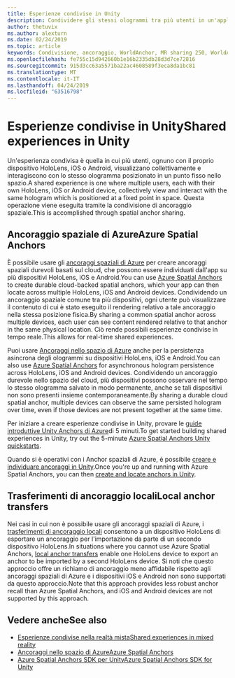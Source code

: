 ```yaml
---
title: Esperienze condivise in Unity
description: Condividere gli stessi ologrammi tra più utenti in un'applicazione Unity.
author: thetuvix
ms.author: alexturn
ms.date: 02/24/2019
ms.topic: article
keywords: Condivisione, ancoraggio, WorldAnchor, MR sharing 250, WorldAnchorTransferBatch, SpatialPerception, Azure, ancoraggi spaziali di Azure, ASA
ms.openlocfilehash: fe755c15d942660b1e16b2335db28d3d7ce72816
ms.sourcegitcommit: 915d3cc63a5571ba22ac4608589f3eca8da1bc81
ms.translationtype: MT
ms.contentlocale: it-IT
ms.lasthandoff: 04/24/2019
ms.locfileid: "63516798"
---
```

# <a name="shared-experiences-in-unity"></a><span data-ttu-id="70374-104">Esperienze condivise in Unity</span><span class="sxs-lookup"><span data-stu-id="70374-104">Shared experiences in Unity</span></span>

<span data-ttu-id="70374-105">Un'esperienza condivisa è quella in cui più utenti, ognuno con il proprio dispositivo HoloLens, iOS o Android, visualizzano collettivamente e interagiscono con lo stesso ologramma posizionato in un punto fisso nello spazio.</span><span class="sxs-lookup"><span data-stu-id="70374-105">A shared experience is one where multiple users, each with their own HoloLens, iOS or Android device, collectively view and interact with the same hologram which is positioned at a fixed point in space.</span></span> <span data-ttu-id="70374-106">Questa operazione viene eseguita tramite la condivisione di ancoraggio spaziale.</span><span class="sxs-lookup"><span data-stu-id="70374-106">This is accomplished through spatial anchor sharing.</span></span>

## <a name="azure-spatial-anchors"></a><span data-ttu-id="70374-107">Ancoraggio spaziale di Azure</span><span class="sxs-lookup"><span data-stu-id="70374-107">Azure Spatial Anchors</span></span>

<span data-ttu-id="70374-108">È possibile usare gli <a href="https://docs.microsoft.com/azure/spatial-anchors/overview" target="_blank">ancoraggi spaziali di Azure</a> per creare ancoraggi spaziali durevoli basati sul cloud, che possono essere individuati dall'app su più dispositivi HoloLens, iOS e Android.</span><span class="sxs-lookup"><span data-stu-id="70374-108">You can use <a href="https://docs.microsoft.com/azure/spatial-anchors/overview" target="_blank">Azure Spatial Anchors</a> to create durable cloud-backed spatial anchors, which your app can then locate across multiple HoloLens, iOS and Android devices.</span></span>  <span data-ttu-id="70374-109">Condividendo un ancoraggio spaziale comune tra più dispositivi, ogni utente può visualizzare il contenuto di cui è stato eseguito il rendering relativo a tale ancoraggio nella stessa posizione fisica.</span><span class="sxs-lookup"><span data-stu-id="70374-109">By sharing a common spatial anchor across multiple devices, each user can see content rendered relative to that anchor in the same physical location.</span></span>  <span data-ttu-id="70374-110">Ciò rende possibili esperienze condivise in tempo reale.</span><span class="sxs-lookup"><span data-stu-id="70374-110">This allows for real-time shared experiences.</span></span>

<span data-ttu-id="70374-111">Puoi usare <a href="https://docs.microsoft.com/azure/spatial-anchors/overview" target="_blank">Ancoraggi nello spazio di Azure</a> anche per la persistenza asincrona degli ologrammi su dispositivi HoloLens, iOS e Android.</span><span class="sxs-lookup"><span data-stu-id="70374-111">You can also use <a href="https://docs.microsoft.com/azure/spatial-anchors/overview" target="_blank">Azure Spatial Anchors</a> for asynchronous hologram persistence across HoloLens, iOS and Android devices.</span></span>  <span data-ttu-id="70374-112">Condividendo un ancoraggio durevole nello spazio del cloud, più dispositivi possono osservare nel tempo lo stesso ologramma salvato in modo permanente, anche se tali dispositivi non sono presenti insieme contemporaneamente.</span><span class="sxs-lookup"><span data-stu-id="70374-112">By sharing a durable cloud spatial anchor, multiple devices can observe the same persisted hologram over time, even if those devices are not present together at the same time.</span></span>

<span data-ttu-id="70374-113">Per iniziare a creare esperienze condivise in Unity, provare le <a href="https://docs.microsoft.com/azure/spatial-anchors/unity-overview" target="_blank">guide introduttive Unity Anchors di Azure</a>di 5 minuti.</span><span class="sxs-lookup"><span data-stu-id="70374-113">To get started building shared experiences in Unity, try out the 5-minute <a href="https://docs.microsoft.com/azure/spatial-anchors/unity-overview" target="_blank">Azure Spatial Anchors Unity quickstarts</a>.</span></span>

<span data-ttu-id="70374-114">Quando si è operativi con i Anchor spaziali di Azure, è possibile <a href="https://docs.microsoft.com/azure/spatial-anchors/concepts/create-locate-anchors-unity" target="_blank">creare e individuare ancoraggi in Unity</a>.</span><span class="sxs-lookup"><span data-stu-id="70374-114">Once you're up and running with Azure Spatial Anchors, you can then <a href="https://docs.microsoft.com/azure/spatial-anchors/concepts/create-locate-anchors-unity" target="_blank">create and locate anchors in Unity</a>.</span></span>

## <a name="local-anchor-transfers"></a><span data-ttu-id="70374-115">Trasferimenti di ancoraggio locali</span><span class="sxs-lookup"><span data-stu-id="70374-115">Local anchor transfers</span></span>

<span data-ttu-id="70374-116">Nei casi in cui non è possibile usare gli ancoraggi spaziali di Azure, i [trasferimenti di ancoraggio locali](local-anchor-transfers-in-unity.md) consentono a un dispositivo HoloLens di esportare un ancoraggio per l'importazione da parte di un secondo dispositivo HoloLens.</span><span class="sxs-lookup"><span data-stu-id="70374-116">In situations where you cannot use Azure Spatial Anchors, [local anchor transfers](local-anchor-transfers-in-unity.md) enable one HoloLens device to export an anchor to be imported by a second HoloLens device.</span></span>  <span data-ttu-id="70374-117">Si noti che questo approccio offre un richiamo di ancoraggio meno affidabile rispetto agli ancoraggi spaziali di Azure e i dispositivi iOS e Android non sono supportati da questo approccio.</span><span class="sxs-lookup"><span data-stu-id="70374-117">Note that this approach provides less robust anchor recall than Azure Spatial Anchors, and iOS and Android devices are not supported by this approach.</span></span>

## <a name="see-also"></a><span data-ttu-id="70374-118">Vedere anche</span><span class="sxs-lookup"><span data-stu-id="70374-118">See also</span></span>
* [<span data-ttu-id="70374-119">Esperienze condivise nella realtà mista</span><span class="sxs-lookup"><span data-stu-id="70374-119">Shared experiences in mixed reality</span></span>](shared-experiences-in-mixed-reality.md)
* <span data-ttu-id="70374-120"><a href="https://docs.microsoft.com/azure/spatial-anchors" target="_blank">Ancoraggi nello spazio di Azure</a></span><span class="sxs-lookup"><span data-stu-id="70374-120"><a href="https://docs.microsoft.com/azure/spatial-anchors" target="_blank">Azure Spatial Anchors</a></span></span>
* <span data-ttu-id="70374-121"><a href="https://docs.microsoft.com/dotnet/api/Microsoft.Azure.SpatialAnchors" target="_blank">Azure Spatial Anchors SDK per Unity</a></span><span class="sxs-lookup"><span data-stu-id="70374-121"><a href="https://docs.microsoft.com/dotnet/api/Microsoft.Azure.SpatialAnchors" target="_blank">Azure Spatial Anchors SDK for Unity</a></span></span>